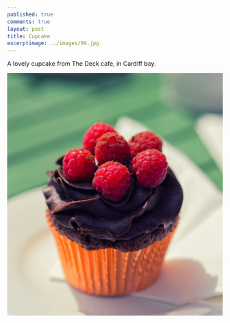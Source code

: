 ```yaml
---
published: true
comments: true
layout: post
title: Cupcake
excerptimage: ../images/94.jpg
---
```


A lovely cupcake from The Deck cafe, in Cardiff bay. 

[![Image 94/365	45mm	f/2.0	ISO160	1/4000](../images/94.jpg)](https://www.flickr.com/photos/tmadhavan/16479907214/)